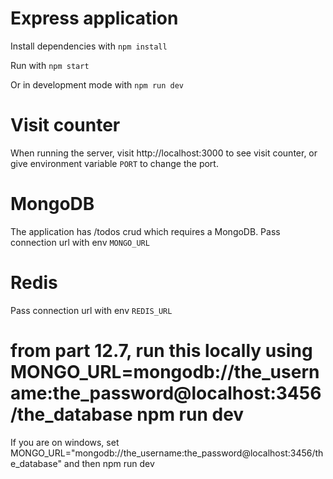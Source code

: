 # Express application

Install dependencies with `npm install`

Run with `npm start`

Or in development mode with `npm run dev`

# Visit counter

When running the server, visit http://localhost:3000 to see visit counter, or give environment variable `PORT` to change the port.

# MongoDB

The application has /todos crud which requires a MongoDB. Pass connection url with env `MONGO_URL`

# Redis

Pass connection url with env `REDIS_URL`

# from part 12.7, run this locally using MONGO_URL=mongodb://the_username:the_password@localhost:3456/the_database npm run dev
If you are on windows, set MONGO_URL="mongodb://the_username:the_password@localhost:3456/the_database" and then npm run dev